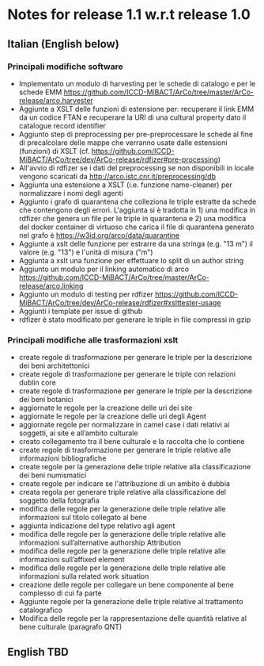 # Notes for release 1.1 w.r.t release 1.0

## Italian (English below)

### Principali modifiche software

- Implementato un modulo di harvesting per le schede di catalogo e per le schede EMM https://github.com/ICCD-MiBACT/ArCo/tree/master/ArCo-release/arco.harvester
- Aggiunte a XSLT delle funzioni di estensione per: recuperare il link EMM da un codice FTAN e recuperare la URI di una cultural property dato il catalogue record identifier
- Aggiunto step di preprocessing per pre-preprocessare le schede al fine di precalcolare delle mappe che verranno usate dalle estensioni (funzioni) di XSLT (cf. https://github.com/ICCD-MiBACT/ArCo/tree/dev/ArCo-release/rdfizer#pre-processing)
- All'avvio di rdfizer se i dati del preprocessing se non disponibili in locale vengono scaricati da http://arco.istc.cnr.it/preprocessing/db
- Aggiunta una estensione a XSLT (i.e. funzione name-cleaner) per normalizzare i nomi degli agenti
- Aggiunto i grafo di quarantena che colleziona le triple estratte da schede che contengono degli errori. L'aggiunta si è tradotta in 1) una modifica in rdfizer che genera un file per le triple in quarantena e 2) una modifica del docker container di virtuoso che carica il file di quarantena generato nel grafo è https://w3id.org/arco/data/quarantine
- Aggiunte a xslt delle funzione per estrarre da una stringa (e.g. "13 m") il valore (e.g. "13") e l'unità di misura ("m")
- Aggiunta a xslt una funzione per effettuare lo split di un author string
- Aggiunto un modulo per il linking automatico di arco https://github.com/ICCD-MiBACT/ArCo/tree/master/ArCo-release/arco.linking
- Aggiunto un modulo di testing per rdfizer https://github.com/ICCD-MiBACT/ArCo/tree/dev/ArCo-release/rdfizer#xslttester-usage
- Aggiunti i template per issue di github
- rdfizer è stato modificato per generare le triple in file compressi in gzip

### Principali modifiche alle trasformazioni xslt

- create regole di trasformazione per generare le triple per la descrizione dei beni architettonici
- create regole di trasformazione per generare le triple con relazioni dublin core
- create regole di trasformazione per generare le triple per la descrizione dei beni botanici
- aggiornate le regole per la creazione delle uri dei site
- aggiornate le regole per la creazione delle uri degli Agent
- aggiornate regole per normalizzare in camel case i dati relativi ai soggetti, ai site e all’ambito culturale
- creato collegamento tra il bene culturale e la raccolta che lo contiene
- create regole di trasformazione per generare le triple relative alle informazioni bibliografiche
- create regole per la generazione delle triple relative alla classificazione dei beni numismatici
- create regole per indicare se l'attribuzione di un ambito è dubbia
- creata regola per generare triple relative alla classificazione del soggetto della fotografia
- modifica delle regole per la generazione delle triple relative alle informazioni sul titolo collegato al bene
- aggiunta indicazione del type relativo agli agent
- modifica delle regole per la generazione delle triple relative alle informazioni sull’alternative authorship Attribution
- modifica delle regole per la generazione delle triple relative alle informazioni sull’affixed element
- modifica delle regole per la generazione delle triple relative alle informazioni sulla related work situation
- creazione delle regole per collegare un bene componente al bene complesso di cui fa parte
- Aggiunte regole per la generazione delle triple relative al trattamento catalografico
- Modifica delle regole per la rappresentazione delle quantità relative al bene culturale (paragrafo QNT)


## English TBD

